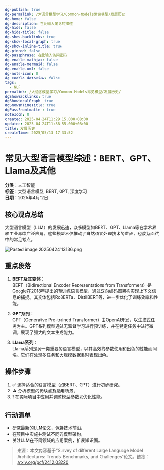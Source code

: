 ```yaml
---
dg-publish: true
dg-permalink: /大语言模型学习/Common-Models常见模型/发展历史
dg-home: false
dg-description: 在此输入笔记的描述
dg-hide: false
dg-hide-title: false
dg-show-backlinks: true
dg-show-local-graph: true
dg-show-inline-title: true
dg-pinned: false
dg-passphrase: 在此输入访问密码
dg-enable-mathjax: false
dg-enable-mermaid: false
dg-enable-uml: false
dg-note-icon: 0
dg-enable-dataview: false
tags:
  - NLP
permalink: /大语言模型学习/Common-Models常见模型/发展历史/
dgShowBacklinks: true
dgShowLocalGraph: true
dgShowInlineTitle: true
dgPassFrontmatter: true
noteIcon: 0
created: 2025-04-24T11:29:15.000+08:00
updated: 2025-04-24T11:38:55.000+08:00
title: 发展历史
createTime: 2025/05/13 17:33:52
---
```




# 常见大型语言模型综述：BERT、GPT、Llama及其他
**分类**：人工智能  
**标签**：大型语言模型, BERT, GPT, 深度学习  
**日期**：2025年4月12日

## 核心观点总结
大型语言模型（LLM）的发展迅速，众多模型如BERT、GPT、Llama等在学术界和工业界中广泛应用。这些模型不仅推动了自然语言处理技术的进步，也成为面试中的常见考点。

![Pasted image 20250424113136.png](/img/user/%E9%99%84%E4%BB%B6/Pasted%20image%2020250424113136.png)


## 重点段落
1. **BERT及其变体**：  
   BERT（Bidirectional Encoder Representations from Transformers）是Google在2018年提出的预训练语言模型，通过双向编码器架构实现上下文信息的捕捉。其变体包括RoBERTa、DistilBERT等，进一步优化了训练效率和性能。

2. **GPT系列**：  
   GPT（Generative Pre-trained Transformer）由OpenAI开发，以生成式任务为主。GPT系列模型通过无监督学习进行预训练，并在特定任务中进行微调，展现了强大的文本生成能力。

3. **Llama系列**：  
   Llama系列是另一类重要的语言模型，以其高效的参数使用和出色的性能而闻名。它们在处理多任务和大规模数据集时表现出色。


## 操作步骤
1. ✅ 选择适合的语言模型（如BERT、GPT）进行初步研究。
2. ⚠ 分析模型的优缺点及适用场景。
3. ❗ 在实际项目中应用并调整模型参数以优化性能。


## 行动清单
- 研究最新的LLM论文，保持技术前沿。
- 在项目中实施并测试不同的模型架构。
- 关注LLM在不同领域的应用案例，扩展知识面。

> 来源：本文内容基于“Survey of different Large Language Model Architectures: Trends, Benchmarks, and Challenges”论文。链接：[arxiv.org/pdf/2412.03220](https://arxiv.org/pdf/2412.03220)
